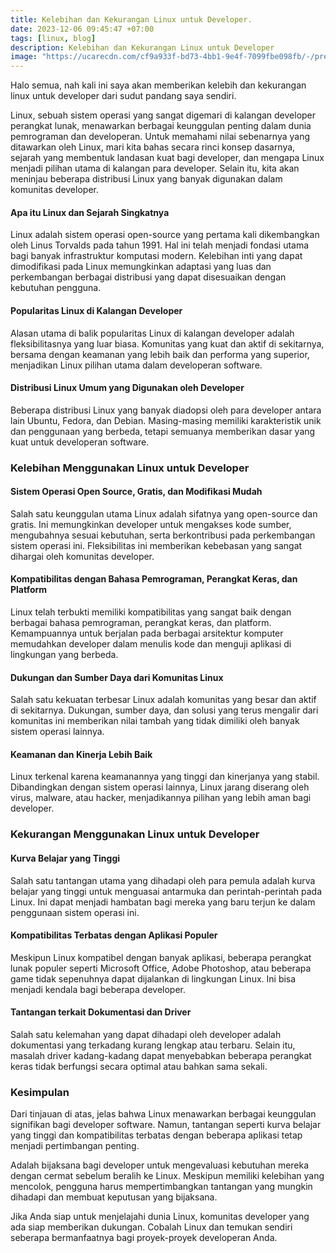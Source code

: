 ```yaml
---
title: Kelebihan dan Kekurangan Linux untuk Developer.
date: 2023-12-06 09:45:47 +07:00
tags: [linux, blog]
description: Kelebihan dan Kekurangan Linux untuk Developer
image: "https://ucarecdn.com/cf9a933f-bd73-4bb1-9e4f-7099fbe098fb/-/preview/500x500/-/quality/smart/-/format/auto/"
---
```


Halo semua, nah kali ini saya akan memberikan kelebih dan kekurangan linux untuk developer dari sudut pandang saya sendiri. 

Linux, sebuah sistem operasi yang sangat digemari di kalangan developer perangkat lunak, menawarkan berbagai keunggulan penting dalam dunia pemrograman dan developeran. Untuk memahami nilai sebenarnya yang ditawarkan oleh Linux, mari kita bahas secara rinci konsep dasarnya, sejarah yang membentuk landasan kuat bagi developer, dan mengapa Linux menjadi pilihan utama di kalangan para developer. Selain itu, kita akan meninjau beberapa distribusi Linux yang banyak digunakan dalam komunitas developer.

#### Apa itu Linux dan Sejarah Singkatnya

Linux adalah sistem operasi open-source yang pertama kali dikembangkan oleh Linus Torvalds pada tahun 1991. Hal ini telah menjadi fondasi utama bagi banyak infrastruktur komputasi modern. Kelebihan inti yang dapat dimodifikasi pada Linux memungkinkan adaptasi yang luas dan perkembangan berbagai distribusi yang dapat disesuaikan dengan kebutuhan pengguna.

#### Popularitas Linux di Kalangan Developer

Alasan utama di balik popularitas Linux di kalangan developer adalah fleksibilitasnya yang luar biasa. Komunitas yang kuat dan aktif di sekitarnya, bersama dengan keamanan yang lebih baik dan performa yang superior, menjadikan Linux pilihan utama dalam developeran software.

#### Distribusi Linux Umum yang Digunakan oleh Developer

Beberapa distribusi Linux yang banyak diadopsi oleh para developer antara lain Ubuntu, Fedora, dan Debian. Masing-masing memiliki karakteristik unik dan penggunaan yang berbeda, tetapi semuanya memberikan dasar yang kuat untuk developeran software.

### Kelebihan Menggunakan Linux untuk Developer

#### Sistem Operasi Open Source, Gratis, dan Modifikasi Mudah

Salah satu keunggulan utama Linux adalah sifatnya yang open-source dan gratis. Ini memungkinkan developer untuk mengakses kode sumber, mengubahnya sesuai kebutuhan, serta berkontribusi pada perkembangan sistem operasi ini. Fleksibilitas ini memberikan kebebasan yang sangat dihargai oleh komunitas developer.

#### Kompatibilitas dengan Bahasa Pemrograman, Perangkat Keras, dan Platform

Linux telah terbukti memiliki kompatibilitas yang sangat baik dengan berbagai bahasa pemrograman, perangkat keras, dan platform. Kemampuannya untuk berjalan pada berbagai arsitektur komputer memudahkan developer dalam menulis kode dan menguji aplikasi di lingkungan yang berbeda.

#### Dukungan dan Sumber Daya dari Komunitas Linux

Salah satu kekuatan terbesar Linux adalah komunitas yang besar dan aktif di sekitarnya. Dukungan, sumber daya, dan solusi yang terus mengalir dari komunitas ini memberikan nilai tambah yang tidak dimiliki oleh banyak sistem operasi lainnya.

#### Keamanan dan Kinerja Lebih Baik

Linux terkenal karena keamanannya yang tinggi dan kinerjanya yang stabil. Dibandingkan dengan sistem operasi lainnya, Linux jarang diserang oleh virus, malware, atau hacker, menjadikannya pilihan yang lebih aman bagi developer.

### Kekurangan Menggunakan Linux untuk Developer

#### Kurva Belajar yang Tinggi

Salah satu tantangan utama yang dihadapi oleh para pemula adalah kurva belajar yang tinggi untuk menguasai antarmuka dan perintah-perintah pada Linux. Ini dapat menjadi hambatan bagi mereka yang baru terjun ke dalam penggunaan sistem operasi ini.

#### Kompatibilitas Terbatas dengan Aplikasi Populer

Meskipun Linux kompatibel dengan banyak aplikasi, beberapa perangkat lunak populer seperti Microsoft Office, Adobe Photoshop, atau beberapa game tidak sepenuhnya dapat dijalankan di lingkungan Linux. Ini bisa menjadi kendala bagi beberapa developer.

#### Tantangan terkait Dokumentasi dan Driver

Salah satu kelemahan yang dapat dihadapi oleh developer adalah dokumentasi yang terkadang kurang lengkap atau terbaru. Selain itu, masalah driver kadang-kadang dapat menyebabkan beberapa perangkat keras tidak berfungsi secara optimal atau bahkan sama sekali.

### Kesimpulan

Dari tinjauan di atas, jelas bahwa Linux menawarkan berbagai keunggulan signifikan bagi developer software. Namun, tantangan seperti kurva belajar yang tinggi dan kompatibilitas terbatas dengan beberapa aplikasi tetap menjadi pertimbangan penting.

Adalah bijaksana bagi developer untuk mengevaluasi kebutuhan mereka dengan cermat sebelum beralih ke Linux. Meskipun memiliki kelebihan yang mencolok, pengguna harus mempertimbangkan tantangan yang mungkin dihadapi dan membuat keputusan yang bijaksana.

Jika Anda siap untuk menjelajahi dunia Linux, komunitas developer yang ada siap memberikan dukungan. Cobalah Linux dan temukan sendiri seberapa bermanfaatnya bagi proyek-proyek developeran Anda.

